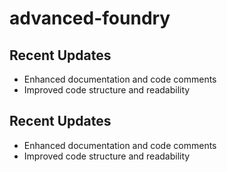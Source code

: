 # advanced-foundry

## Recent Updates
- Enhanced documentation and code comments
- Improved code structure and readability

## Recent Updates
- Enhanced documentation and code comments
- Improved code structure and readability
